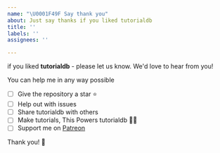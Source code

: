```yaml
---
name: "\U0001F49F Say thank you"
about: Just say thanks if you liked tutorialdb
title: ''
labels: ''
assignees: ''

---
```


if you liked **tutorialdb** - please let us know. We'd love to hear from you!

You can help me in any way possible

- [ ] Give the repository a star ⭐️
- [ ] Help out with issues
- [ ] Share tutorialdb with others
- [ ] Make tutorials, This Powers tutorialdb 💪🏽
- [ ] Support me on [Patreon](https://www.patreon.com/bePatron?u=18082750)

Thank you! 💐
